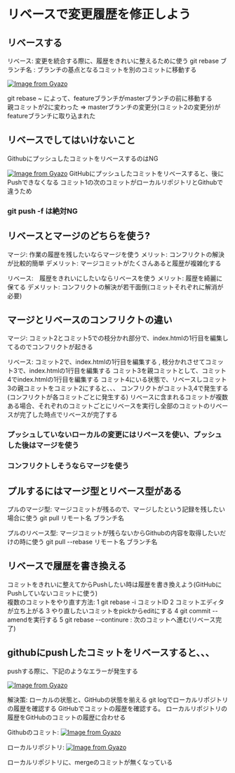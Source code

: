 # リベースで変更履歴を修正しよう

## リベースする
リベース: 変更を統合する際に、履歴をきれいに整えるために使う
git rebase ブランチ名 : ブランチの基点となるコミットを別のコミットに移動する

[![Image from Gyazo](https://i.gyazo.com/177cde5d9d8d3358175ba9c405252677.png)](https://gyazo.com/177cde5d9d8d3358175ba9c405252677)

git rebase ~ によって、featureブランチがmasterブランチの前に移動する<br>
親コミットが2に変わった => masterブランチの変更分(コミット2の変更分)がfeatureブランチに取り込まれた

## リベースでしてはいけないこと
GithubにプッシュしたコミットをリベースするのはNG

[![Image from Gyazo](https://i.gyazo.com/9eee2d965e3316f4f80709324439c89e.png)](https://gyazo.com/9eee2d965e3316f4f80709324439c89e)
GitHubにプッシュしたコミットをリベースすると、後にPushできなくなる
コミット1の次のコミットがローカルリポジトリとGithubで違うため

### git push -f は絶対NG

## リベースとマージのどちらを使う?
マージ: 作業の履歴を残したいならマージを使う
メリット: コンフリクトの解決が比較的簡単
デメリット: マージコミットがたくさんあると履歴が複雑化する

リベース:　履歴をきれいにしたいならリベースを使う
メリット: 履歴を綺麗に保てる
デメリット: コンフリクトの解決が若干面倒(コミットそれぞれに解消が必要)

## マージとリベースのコンフリクトの違い
マージ:
コミット2とコミット5での枝分かれ部分で、index.htmlの1行目を編集してるのでコンフリクトが起きる

リベース:
コミット2で、index.htmlの1行目を編集する , 枝分かれさせてコミット3で、index.htmlの1行目を編集する
コミット3を親コミットとして、コミット4でindex.htmlの1行目を編集する
コミット4にいる状態で、リベースしコミット3の親コミットをコミット2にすると、、、
コンフリクトがコミット3,4で発生する(コンフリクトが各コミットごとに発生する)
リベースに含まれるコミットが複数ある場合、それぞれのコミットごとにリベースを実行し全部のコミットのリベースが完了した時点でリベースが完了する

### プッシュしていないローカルの変更にはリベースを使い、プッシュした後はマージを使う<br>
### コンフリクトしそうならマージを使う

## プルするにはマージ型とリベース型がある
プルのマージ型: マージコミットが残るので、マージしたという記録を残したい場合に使う
git pull リモート名 ブランチ名 

プルのリベース型: マージコミットが残らないからGithubの内容を取得したいだけの時に使う
git pull --rebase リモート名 ブランチ名 

## リベースで履歴を書き換える
コミットをきれいに整えてからPushしたい時は履歴を書き換えよう(GitHubにPushしていないコミットに使う)
<br>
複数のコミットをやり直す方法:
1 git rebase -i コミットID 
2 コミットエディタが立ち上がる
3 やり直したいコミットをpickからeditにする
4 git commit --amendを実行する
5 git rebase --continure : 次のコミットへ進む(リベース完了)

## githubにpushしたコミットをリベースすると、、、
pushする際に、下記のようなエラーが発生する

[![Image from Gyazo](https://i.gyazo.com/8cc42cda0fc7ffc0b525dbacd13d5784.png)](https://gyazo.com/8cc42cda0fc7ffc0b525dbacd13d5784)

解決策:
ローカルの状態と、GitHubの状態を揃える
git logでローカルリポジトリの履歴を確認する
GitHubでコミットの履歴を確認する。
ローカルリポジトリの履歴をGitHubのコミットの履歴に合わせる

Githubのコミット:
[![Image from Gyazo](https://i.gyazo.com/0a044453bd18ae8bcbd5ed813cc3cf03.png)](https://gyazo.com/0a044453bd18ae8bcbd5ed813cc3cf03)

ローカルリポジトリ:
[![Image from Gyazo](https://i.gyazo.com/307e1ca053e2a7c4ebcad56be9c45919.png)](https://gyazo.com/307e1ca053e2a7c4ebcad56be9c45919)

ローカルリポジトリに、mergeのコミットが無くなっている

